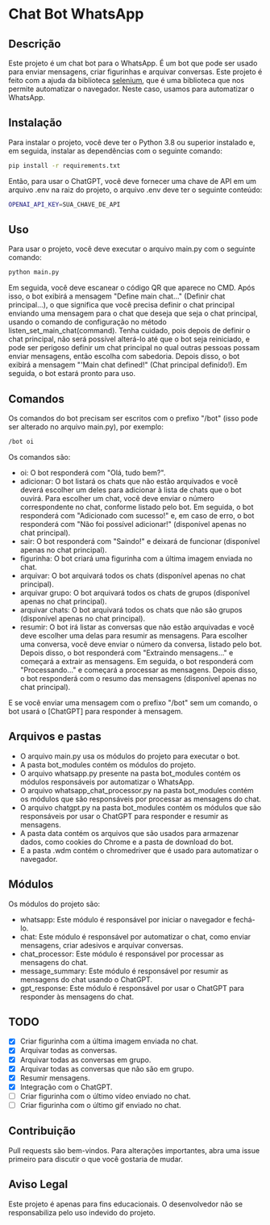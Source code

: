 # Chat Bot WhatsApp
## Descrição
Este projeto é um chat bot para o WhatsApp. É um bot que pode ser usado para enviar mensagens, criar figurinhas e arquivar conversas. Este projeto é feito com a ajuda da biblioteca [selenium](https://www.selenium.dev/), que é uma biblioteca que nos permite automatizar o navegador. Neste caso, usamos para automatizar o WhatsApp.

## Instalação
Para instalar o projeto, você deve ter o Python 3.8 ou superior instalado e, em seguida, instalar as dependências com o seguinte comando:
```bash
pip install -r requirements.txt
```
Então, para usar o ChatGPT, você deve fornecer uma chave de API em um arquivo .env na raiz do projeto, o arquivo .env deve ter o seguinte conteúdo:
```bash
OPENAI_API_KEY=SUA_CHAVE_DE_API
```
## Uso
Para usar o projeto, você deve executar o arquivo main.py com o seguinte comando:
```bash
python main.py
```
Em seguida, você deve escanear o código QR que aparece no CMD. Após isso, o bot exibirá a mensagem "Define main chat..." (Definir chat principal...), o que significa que você precisa definir o chat principal enviando uma mensagem para o chat que deseja que seja o chat principal, usando o comando de configuração no método listen_set_main_chat(command). Tenha cuidado, pois depois de definir o chat principal, não será possível alterá-lo até que o bot seja reiniciado, e pode ser perigoso definir um chat principal no qual outras pessoas possam enviar mensagens, então escolha com sabedoria. Depois disso, o bot exibirá a mensagem "'Main chat defined!" (Chat principal definido!). Em seguida, o bot estará pronto para uso.

## Comandos
Os comandos do bot precisam ser escritos com o prefixo "/bot" (isso pode ser alterado no arquivo main.py), por exemplo:
```bash
/bot oi
```
Os comandos são:
- oi: O bot responderá com "Olá, tudo bem?".
- adicionar: O bot listará os chats que não estão arquivados e você deverá escolher um deles para adicionar à lista de chats que o bot ouvirá. Para escolher um chat, você deve enviar o número correspondente no chat, conforme listado pelo bot. Em seguida, o bot responderá com "Adicionado com sucesso!" e, em caso de erro, o bot responderá com "Não foi possível adicionar!" (disponível apenas no chat principal).
- sair: O bot responderá com "Saindo!" e deixará de funcionar (disponível apenas no chat principal).
- figurinha: O bot criará uma figurinha com a última imagem enviada no chat.
- arquivar: O bot arquivará todos os chats (disponível apenas no chat principal).
- arquivar grupo: O bot arquivará todos os chats de grupos (disponível apenas no chat principal).
- arquivar chats: O bot arquivará todos os chats que não são grupos (disponível apenas no chat principal).
- resumir: O bot irá listar as conversas que não estão arquivadas e você deve escolher uma delas para resumir as mensagens. Para escolher uma conversa, você deve enviar o número da conversa, listado pelo bot. Depois disso, o bot responderá com "Extraindo mensagens..." e começará a extrair as mensagens. Em seguida, o bot responderá com "Processando..." e começará a processar as mensagens. Depois disso, o bot responderá com o resumo das mensagens (disponível apenas no chat principal).

E se você enviar uma mensagem com o prefixo "/bot" sem um comando, o bot usará o [ChatGPT] para responder à mensagem.

## Arquivos e pastas
- O arquivo main.py usa os módulos do projeto para executar o bot.
- A pasta bot_modules contém os módulos do projeto.
- O arquivo whatsapp.py presente na pasta bot_modules contém os módulos responsáveis por automatizar o WhatsApp.
- O arquivo whatsapp_chat_processor.py na pasta bot_modules contém os módulos que são responsáveis por processar as mensagens do chat.
- O arquivo chatgpt.py na pasta bot_modules contém os módulos que são responsáveis por usar o ChatGPT para responder e resumir as mensagens.
- A pasta data contém os arquivos que são usados para armazenar dados, como cookies do Chrome e a pasta de download do bot.
- E a pasta .wdm contém o chromedriver que é usado para automatizar o navegador.

## Módulos
Os módulos do projeto são:
- whatsapp: Este módulo é responsável por iniciar o navegador e fechá-lo.
- chat: Este módulo é responsável por automatizar o chat, como enviar mensagens, criar adesivos e arquivar conversas.
- chat_processor: Este módulo é responsável por processar as mensagens do chat.
- message_summary: Este módulo é responsável por resumir as mensagens do chat usando o ChatGPT.
- gpt_response: Este módulo é responsável por usar o ChatGPT para responder às mensagens do chat.

## TODO
- [X] Criar figurinha com a última imagem enviada no chat.
- [X] Arquivar todas as conversas.
- [X] Arquivar todas as conversas em grupo.
- [X] Arquivar todas as conversas que não são em grupo.
- [X] Resumir mensagens.
- [X] Integração com o ChatGPT.
- [ ] Criar figurinha com o último vídeo enviado no chat.
- [ ] Criar figurinha com o último gif enviado no chat.

## Contribuição
Pull requests são bem-vindos. Para alterações importantes, abra uma issue primeiro para discutir o que você gostaria de mudar.

## Aviso Legal
Este projeto é apenas para fins educacionais. O desenvolvedor não se responsabiliza pelo uso indevido do projeto.